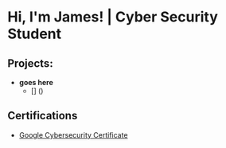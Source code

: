 <h1>Hi, I'm James! | Cyber Security Student</h1>

<h2>Projects:</h2>

- <b>goes here</b>
  - [] ()

<h2>Certifications</h2>

- [Google Cybersecurity Certificate](https://www.coursera.org/account/accomplishments/professional-cert/X6VXBM99DYRZ)

